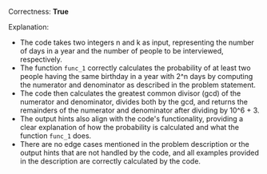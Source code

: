 Correctness: **True**

Explanation: 
- The code takes two integers n and k as input, representing the number of days in a year and the number of people to be interviewed, respectively.
- The function `func_1` correctly calculates the probability of at least two people having the same birthday in a year with 2^n days by computing the numerator and denominator as described in the problem statement.
- The code then calculates the greatest common divisor (gcd) of the numerator and denominator, divides both by the gcd, and returns the remainders of the numerator and denominator after dividing by 10^6 + 3.
- The output hints also align with the code's functionality, providing a clear explanation of how the probability is calculated and what the function `func_1` does.
- There are no edge cases mentioned in the problem description or the output hints that are not handled by the code, and all examples provided in the description are correctly calculated by the code.
